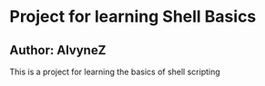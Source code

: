 # Project for learning Shell Basics
## Author: AlvyneZ
This is a project for learning the basics of shell scripting  
